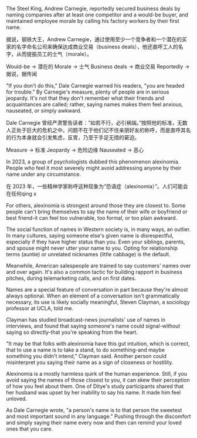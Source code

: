 The Steel King, Andrew Carnegie, reportedly secured business deals by naming companies after at least one competitor and a would-be buyer, and maintained employee morale by calling his factory workers by their first name.

据说，钢铁大王，Andrew Carnegie，通过使用至少一个竞争者和一个潜在的买家的名字命名公司来确保达成商业交易（business deals），他还直呼工人的名字，从而提振员工的士气（morale）。 

Would-be -> 潜在的
Morale -> 士气
Business deals -> 商业交易
Reportedly -> 据说，据传闻


"If you don't do this," Dale Carnegie warned his readers, "you are headed for trouble." By Carnegie's measure, plenty of people are in serious jeopardy. It's not that they don't remember what their friends and acquaintances are called; rather, saying names makes them feel anxious, nauseated, or simply awkward.

Dale Carnegie 曾经严肃警告读者：“如若不行，必引祸端。”按照他的标准，无数人正处于巨大的危机之中。问题不在于他们记不住亲朋好友的称呼，而是直呼其名的行为本身就会引发焦虑，反胃，乃至于手足无措的窘迫。

Measure -> 标准
Jeopardy -> 危险边缘
Nauseated -> 恶心

In 2023, a group of psychologists dubbed this phenomenon alexinomia. People who feel it most severely might avoid addressing anyone by their name under any circumstance.

在 2023 年，一些精神学家称呼这种现象为“恐语症（alexinomia）”。人们可能会在任何qing x

For others, alexinomia is strongest around those they are closest to. Some people can't bring themselves to say the name of their wife or boyfriend or best friend-it can feel too vulnerable, too formal, or too plain awkward.

The social function of names in Western society is, in many ways, an outlier. In many cultures, saying someone else's given name is disrespectful, especially if they have higher status than you. Even your siblings, parents, and spouse might never utter your name to you. Opting for relationship terms (auntie) or unrelated nicknames (little cabbage) is the default.

Meanwhile, American salespeople are trained to say customers' names over and over again. It's also a common tactic for building rapport in business pitches, during telemarketing calls, and on first dates.

Names are a special feature of conversation in part because they're almost always optional. When an element of a conversation isn't grammatically necessary, its use is likely socially meaningful, Steven Clayman, a sociology professor at UCLA, told me.

Clayman has studied broadcast-news journalists' use of names in interviews, and found that saying someone's name could signal-without saying so directly-that you're speaking from the heart.

"It may be that folks with alexinomia have this gut intuition, which is correct, that to use a name is to take a stand, to do something-and maybe something you didn't intend," Clayman said. Another person could misinterpret you saying their name as a sign of closeness or hostility.

Alexinomia is a mostly harmless quirk of the human experience. Still, if you avoid saying the names of those closest to you, it can skew their perception of how you feel about them. One of Ditye's study participants shared that her husband was upset by her inability to say his name. It made him feel unloved.

As Dale Carnegie wrote, "a person's name is to that person the sweetest and most important sound in any language." Pushing through the discomfort and simply saying their name every now and then can remind your loved ones that you care.